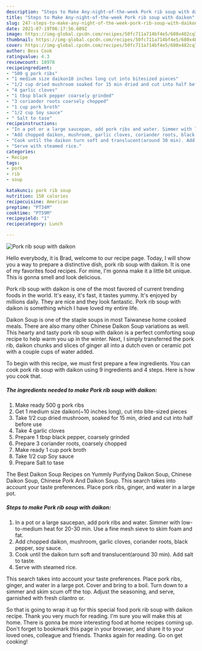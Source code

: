 ```yaml
---
description: "Steps to Make Any-night-of-the-week Pork rib soup with daikon"
title: "Steps to Make Any-night-of-the-week Pork rib soup with daikon"
slug: 247-steps-to-make-any-night-of-the-week-pork-rib-soup-with-daikon
date: 2021-07-19T06:17:56.609Z
image: https://img-global.cpcdn.com/recipes/50fc711a714bf4e5/680x482cq70/pork-rib-soup-with-daikon-recipe-main-photo.jpg
thumbnail: https://img-global.cpcdn.com/recipes/50fc711a714bf4e5/680x482cq70/pork-rib-soup-with-daikon-recipe-main-photo.jpg
cover: https://img-global.cpcdn.com/recipes/50fc711a714bf4e5/680x482cq70/pork-rib-soup-with-daikon-recipe-main-photo.jpg
author: Bess Cook
ratingvalue: 4.3
reviewcount: 18978
recipeingredient:
- "500 g pork ribs"
- "1 medium size daikon10 inches long cut into bitesized pieces"
- "1/2 cup dried mushroom soaked for 15 min dried and cut into half before use"
- "4 garlic cloves"
- "1 tbsp black pepper coarsely grinded"
- "3 coriander roots coarsely chopped"
- "1 cup pork broth"
- "1/2 cup Soy sauce"
- " Salt to tase"
recipeinstructions:
- "In a pot or a large saucepan, add pork ribs and water. Simmer with low-to-medium heat for 20-30 min. Use a fine mesh sieve to skim foam and fat."
- "Add chopped daikon, mushroom, garlic cloves, coriander roots, black pepper, soy sauce."
- "Cook until the daikon turn soft and translucent(around 30 min). Add salt to taste."
- "Serve with steamed rice."
categories:
- Recipe
tags:
- pork
- rib
- soup

katakunci: pork rib soup 
nutrition: 150 calories
recipecuisine: American
preptime: "PT34M"
cooktime: "PT59M"
recipeyield: "1"
recipecategory: Lunch

---
```



![Pork rib soup with daikon](https://img-global.cpcdn.com/recipes/50fc711a714bf4e5/680x482cq70/pork-rib-soup-with-daikon-recipe-main-photo.jpg)

Hello everybody, it is Brad, welcome to our recipe page. Today, I will show you a way to prepare a distinctive dish, pork rib soup with daikon. It is one of my favorites food recipes. For mine, I'm gonna make it a little bit unique. This is gonna smell and look delicious.

Pork rib soup with daikon is one of the most favored of current trending foods in the world. It's easy, it's fast, it tastes yummy. It's enjoyed by millions daily. They are nice and they look fantastic. Pork rib soup with daikon is something which I have loved my entire life.

Daikon Soup is one of the staple soups in most Taiwanese home cooked meals. There are also many other Chinese Daikon Soup variations as well. This hearty and tasty pork rib soup with daikon is a perfect comforting soup recipe to help warm you up in the winter. Next, I simply transferred the pork rib, daikon chunks and slices of ginger all into a dutch oven or ceramic pot with a couple cups of water added.


To begin with this recipe, we must first prepare a few ingredients. You can cook pork rib soup with daikon using 9 ingredients and 4 steps. Here is how you cook that.

<!--inarticleads1-->

##### The ingredients needed to make Pork rib soup with daikon:

1. Make ready 500 g pork ribs
1. Get 1 medium size daikon(~10 inches long), cut into bite-sized pieces
1. Take 1/2 cup dried mushroom, soaked for 15 min, dried and cut into half before use
1. Take 4 garlic cloves
1. Prepare 1 tbsp black pepper, coarsely grinded
1. Prepare 3 coriander roots, coarsely chopped
1. Make ready 1 cup pork broth
1. Take 1/2 cup Soy sauce
1. Prepare  Salt to tase


The Best Daikon Soup Recipes on Yummly Purifying Daikon Soup, Chinese Daikon Soup, Chinese Pork And Daikon Soup. This search takes into account your taste preferences. Place pork ribs, ginger, and water in a large pot. 

<!--inarticleads2-->

##### Steps to make Pork rib soup with daikon:

1. In a pot or a large saucepan, add pork ribs and water. Simmer with low-to-medium heat for 20-30 min. Use a fine mesh sieve to skim foam and fat.
1. Add chopped daikon, mushroom, garlic cloves, coriander roots, black pepper, soy sauce.
1. Cook until the daikon turn soft and translucent(around 30 min). Add salt to taste.
1. Serve with steamed rice.


This search takes into account your taste preferences. Place pork ribs, ginger, and water in a large pot. Cover and bring to a boil. Turn down to a simmer and skim scum off the top. Adjust the seasoning, and serve, garnished with fresh cilantro or. 

So that is going to wrap it up for this special food pork rib soup with daikon recipe. Thank you very much for reading. I'm sure you will make this at home. There is gonna be more interesting food at home recipes coming up. Don't forget to bookmark this page in your browser, and share it to your loved ones, colleague and friends. Thanks again for reading. Go on get cooking!
